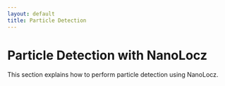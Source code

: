 ```yaml
---
layout: default
title: Particle Detection
---
```


# Particle Detection with NanoLocz

This section explains how to perform particle detection using NanoLocz.
